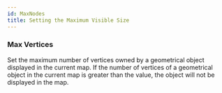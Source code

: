 ```yaml
---
id: MaxNodes
title: Setting the Maximum Visible Size
---  
```


### Max Vertices

Set the maximum number of vertices owned by a geometrical object displayed in the current map. If the number of vertices of a geometrical object in the current map is greater than the value, the object will not be displayed in the map.